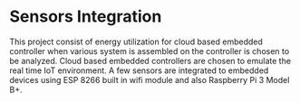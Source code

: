 # Sensors Integration
This project consist of energy utilization for cloud based embedded controller when various system is assembled on the controller is chosen to be analyzed. Cloud based embedded controllers are chosen to emulate the real time IoT environment. A few sensors are integrated to embedded devices using ESP 8266 built in wifi module and also Raspberry Pi 3 Model B+.
